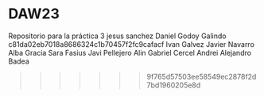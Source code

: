 # DAW23
Repositorio para la práctica 3
jesus sanchez
Daniel Godoy Galindo
c81da02eb7018a8686324c1b70457f2fc9cafacf
Ivan Galvez
Javier Navarro
Alba Gracia
Sara Fasius
Javi Pellejero
Alin Gabriel Cercel
Andrei Alejandro Badea

>>>>>>> 9f765d57503ee58549ec2878f2d7bd1960205e8d
